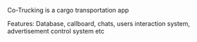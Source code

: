 Co-Trucking is a cargo transportation app

Features: Database, callboard, chats,
users interaction system, advertisement
control system etc
